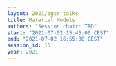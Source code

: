 ```yaml
---
layout: 2021/egsr-talks
title: Material Models
authors: "Session chair: TBD"
start: "2021-07-02 15:45:00 CEST"
end: "2021-07-02 16:55:00 CEST"
session_id: 15
year: 2021
---
```

